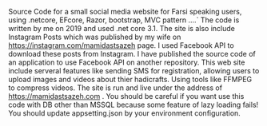 Source Code for a small social media website for Farsi speaking users, using .netcore, EFcore, Razor, bootstrap, MVC pattern ....` 
The code is written by me on 2019 and used .net core 3.1. 
The site is also include Instagram Posts which was published by my wife on https://instagram.com/mamidastsazeh page. I used Facebook API to download these posts from Instagram.
I have published the source code of an application to use Facebook API on another repository.
This web site include serveral features like sending SMS for registration, allowing users to upload images and videos about thier hadicrafts. 
Using tools like FFMPEG to compress videos. The site is run and live under the address of https://mamidastsazeh.com .
You should be careful if you want use this code with DB other than MSSQL because some feature of lazy loading fails!
You should update appsetting.json by your environment configuration.

